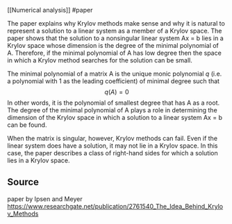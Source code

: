 
[[Numerical analysis]]
#paper

The paper explains why Krylov methods make sense and why it is natural to represent a solution to a linear system as a member of a Krylov space. The paper shows that the solution to a nonsingular linear system Ax = b lies in a Krylov space whose dimension is the degree of the minimal polynomial of A. Therefore, if the minimal polynomial of A has low degree then the space in which a Krylov method searches for the solution can be small.

The minimal polynomial of a matrix A is the unique monic polynomial $q$ (i.e. a polynomial with 1 as the leading coefficient) of minimal degree such that 
$$q(A) = 0$$
In other words, it is the polynomial of smallest degree that has A as a root. The degree of the minimal polynomial of A plays a role in determining the dimension of the Krylov space in which a solution to a linear system Ax = b can be found.

When the matrix is singular, however, Krylov methods can fail. Even if the linear system does have a solution, it may not lie in a Krylov space. In this case, the paper describes a class of right-hand sides for which a solution lies in a Krylov space.

## Source
paper by Ipsen and Meyer
https://www.researchgate.net/publication/2761540_The_Idea_Behind_Krylov_Methods